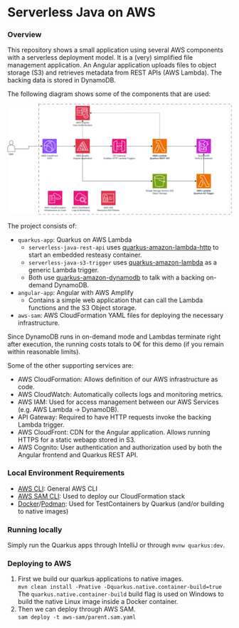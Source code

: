 # Serverless Java on AWS

### Overview

This repository shows a small application using several AWS components with a serverless deployment model.
It is a (very) simplified file management application. An Angular application uploads files to object storage (S3) and retrieves metadata from REST APIs (AWS Lambda). The backing data is stored in DynamoDB.

The following diagram shows some of the components that are used:

![quarkus-demo-app.drawio.png](quarkus-demo-app.drawio.png)

The project consists of:
 * `quarkus-app`: Quarkus on AWS Lambda
   * `serverless-java-rest-api` uses [quarkus-amazon-lambda-http](https://quarkus.io/guides/aws-lambda-http) to start an embedded resteasy container.
   * `serverless-java-s3-trigger` uses [quarkus-amazon-lambda](https://quarkus.io/guides/aws-lambda) as a generic Lambda trigger.
   * Both use [quarkus-amazon-dynamodb](https://docs.quarkiverse.io/quarkus-amazon-services/dev/amazon-dynamodb.html) to talk with a backing on-demand DynamoDB.
 * `angular-app`: Angular with AWS Amplify
   * Contains a simple web application that can call the Lambda functions and the S3 Object storage.
 * `aws-sam`: AWS CloudFormation YAML files for deploying the necessary infrastructure.

Since DynamoDB runs in on-demand mode and Lambdas terminate right after execution, the running costs totals to 0€ for this demo (if you remain within reasonable limits).

Some of the other supporting services are:
 * AWS CloudFormation: Allows definition of our AWS infrastructure as code.
 * AWS CloudWatch: Automatically collects logs and monitoring metrics.
 * AWS IAM: Used for access management between our AWS Services (e.g. AWS Lambda -> DynamoDB).
 * API Gateway: Required to have HTTP requests invoke the backing Lambda trigger.
 * AWS CloudFront: CDN for the Angular application. Allows running HTTPS for a static webapp stored in S3.
 * AWS Cognito: User authentication and authorization used by both the Angular frontend and Quarkus REST API.

### Local Environment Requirements
 * [AWS CLI](https://aws.amazon.com/cli/): General AWS CLI
 * [AWS SAM CLI](https://docs.aws.amazon.com/serverless-application-model/latest/developerguide/install-sam-cli.html): Used to deploy our CloudFormation stack
 * [Docker](https://www.docker.com/)/[Podman](https://podman.io/): Used for TestContainers by Quarkus (and/or building to native images)

### Running locally

Simply run the Quarkus apps through IntelliJ or through `mvnw quarkus:dev`.

### Deploying to AWS

1. First we build our quarkus applications to native images.  
   `mvn clean install -Pnative -Dquarkus.native.container-build=true`  
   The `quarkus.native.container-build` build flag is used on Windows to build the native Linux image inside a Docker container.
2. Then we can deploy through AWS SAM.  
   `sam deploy -t aws-sam/parent.sam.yaml`